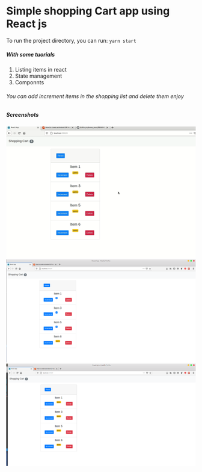 # Simple shopping Cart app using React js
To run the project directory, you can run:
`yarn start`

##### With some tuorials
1. Listing items in react
2. State management
3. Componnts

###### You can add increment items in the shopping list and delete them enjoy

##### Screenshots
![One](/screenshots/3.gif)
![Tow](/screenshots/1.png)
![Three](/screenshots/2.png)